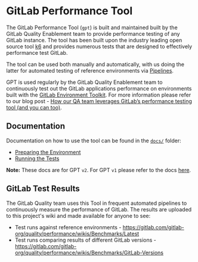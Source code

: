 # GitLab Performance Tool

The GitLab Performance Tool (`gpt`) is built and maintained built by the GitLab Quality Enablement team to provide performance testing of any GitLab instance. The tool has been built upon the industry leading open source tool [k6](https://k6.io) and provides numerous tests that are designed to effectively performance test GitLab.

The tool can be used both manually and automatically, with us doing the latter for automated testing of reference environments via [Pipelines](https://gitlab.com/gitlab-org/quality/performance/pipeline_schedules).

GPT is used regularly by the GitLab Quality Enablement team to continuously test out the GitLab applications performance on environments built with the [GitLab Environment Toolkit](https://gitlab.com/gitlab-org/quality/gitlab-environment-toolkit). For more information please refer to our blog post - [How our QA team leverages GitLab’s performance testing tool (and you can too)](https://about.gitlab.com/blog/2020/02/18/how-were-building-up-performance-testing-of-gitlab/).

## Documentation

Documentation on how to use the tool can be found in the [`docs/`](/docs/README.md) folder:

* [Preparing the Environment](docs/environment_prep.md)
* [Running the Tests](docs/k6.md)

**Note:** These docs are for GPT `v2`. For GPT `v1` please refer to the docs [here](https://gitlab.com/gitlab-org/quality/performance/-/blob/v1-master/README.md).

## GitLab Test Results

The GitLab Quality team uses this Tool in frequent automated pipelines to continuously measure the performance of GitLab. The results are uploaded to this project's wiki and made available for anyone to see:

* Test runs against reference environments - https://gitlab.com/gitlab-org/quality/performance/wikis/Benchmarks/Latest
* Test runs comparing results of different GitLab versions - https://gitlab.com/gitlab-org/quality/performance/wikis/Benchmarks/GitLab-Versions

